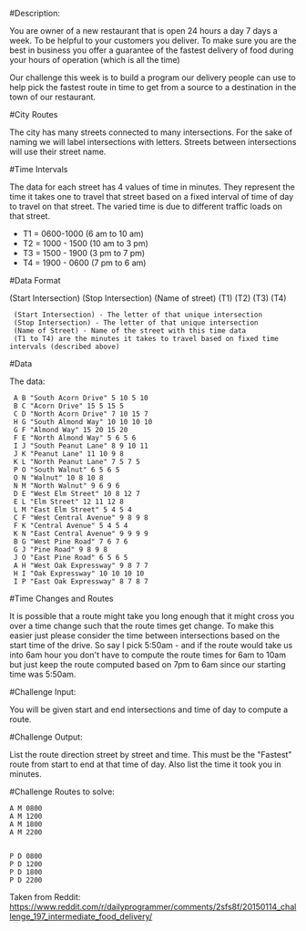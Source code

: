 #Description:

You are owner of a new restaurant that is open 24 hours a day 7 days a week. To be helpful to your customers you deliver. To make sure you are the best in business you offer a guarantee of the fastest delivery of food during your hours of operation (which is all the time)

Our challenge this week is to build a program our delivery people can use to help pick the fastest route in time to get from a source to a destination in the town of our restaurant.

#City Routes

The city has many streets connected to many intersections. For the sake of naming we will label intersections with letters. Streets between intersections will use their street name.

#Time Intervals

The data for each street has 4 values of time in minutes. They represent the time it takes one to travel that street based on a fixed interval of time of day to travel on that street. The varied time is due to different traffic loads on that street.

* T1 = 0600-1000 (6 am to 10 am)
* T2 = 1000 - 1500 (10 am to 3 pm) 
* T3 = 1500 - 1900 (3 pm to 7 pm)
* T4 = 1900 - 0600 (7 pm to 6 am)

#Data Format

(Start Intersection) (Stop Intersection) (Name of street) (T1) (T2) (T3) (T4)

     (Start Intersection) - The letter of that unique intersection
     (Stop Intersection) - The letter of that unique intersection
     (Name of Street) - Name of the street with this time data
     (T1 to T4) are the minutes it takes to travel based on fixed time intervals (described above)


#Data

The data:

     A B "South Acorn Drive" 5 10 5 10
     B C "Acorn Drive" 15 5 15 5
     C D "North Acorn Drive" 7 10 15 7
     H G "South Almond Way" 10 10 10 10
     G F "Almond Way" 15 20 15 20
     F E "North Almond Way" 5 6 5 6
     I J "South Peanut Lane" 8 9 10 11
     J K "Peanut Lane" 11 10 9 8
     K L "North Peanut Lane" 7 5 7 5
     P O "South Walnut" 6 5 6 5
     O N "Walnut" 10 8 10 8
     N M "North Walnut" 9 6 9 6
     D E "West Elm Street" 10 8 12 7
     E L "Elm Street" 12 11 12 8
     L M "East Elm Street" 5 4 5 4
     C F "West Central Avenue" 9 8 9 8
     F K "Central Avenue" 5 4 5 4
     K N "East Central Avenue" 9 9 9 9
     B G "West Pine Road" 7 6 7 6
     G J "Pine Road" 9 8 9 8 
     J O "East Pine Road" 6 5 6 5
     A H "West Oak Expressway" 9 8 7 7
     H I "Oak Expressway" 10 10 10 10
     I P "East Oak Expressway" 8 7 8 7 

#Time Changes and Routes

It is possible that a route might take you long enough that it might cross you over a time change such that the route times get change. To make this easier just please consider the time between intersections based on the start time of the drive. So say I pick 5:50am - and if the route would take us into 6am hour you don't have to compute the route times for 6am to 10am but just keep the route computed based on 7pm to 6am since our starting time was 5:50am.

#Challenge Input: 

You will be given start and end intersections and time of day to compute a route.

#Challenge Output:

List the route direction street by street and time. This must be the "Fastest" route from start to end at that time of day. Also list the time it took you in minutes.

#Challenge Routes to solve:

    A M 0800
    A M 1200
    A M 1800
    A M 2200


    P D 0800
    P D 1200
    P D 1800
    P D 2200



Taken from Reddit: https://www.reddit.com/r/dailyprogrammer/comments/2sfs8f/20150114_challenge_197_intermediate_food_delivery/
